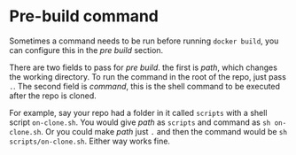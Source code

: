 # Pre-build command

Sometimes a command needs to be run before running ```docker build```, you can configure this in the *pre build* section. 

There are two fields to pass for *pre build*. the first is *path*, which changes the working directory. To run the command in the root of the repo, just pass ```.```. The second field is *command*, this is the shell command to be executed after the repo is cloned.

For example, say your repo had a folder in it called ```scripts``` with a shell script ```on-clone.sh```. You would give *path* as ```scripts``` and command as ```sh on-clone.sh```. Or you could make *path* just ```.``` and then the command would be ```sh scripts/on-clone.sh```. Either way works fine.